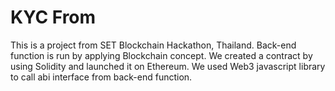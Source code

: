 # KYC From
This is a project from SET Blockchain Hackathon, Thailand. 
Back-end function is run by applying Blockchain concept. We created a contract by using Solidity and launched it on Ethereum.
We used Web3 javascript library to call abi interface from back-end function.
